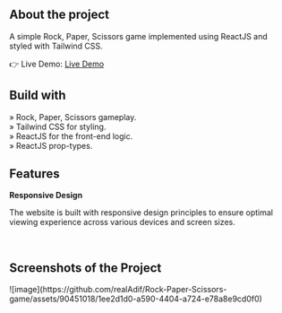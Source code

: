 <h2>About the project</h2>

<p>A simple Rock, Paper, Scissors game implemented using ReactJS and styled with Tailwind CSS.</p>

👉 Live Demo: <a href='https://main.dkm9e3jra1ab5.amplifyapp.com/'>Live Demo</a>

<h2>Build with</h2>

» Rock, Paper, Scissors gameplay.<br>
» Tailwind CSS for styling.<br>
» ReactJS for the front-end logic.<br>
» ReactJS prop-types.

<h2>Features</h2>
<b>Responsive Design</b>
<p>The website is built with responsive design principles to ensure optimal viewing experience across various devices and screen sizes. </p>
<br>

<h2>Screenshots of the Project</h2>
![image](https://github.com/realAdif/Rock-Paper-Scissors-game/assets/90451018/1ee2d1d0-a590-4404-a724-e78a8e9cd0f0)

